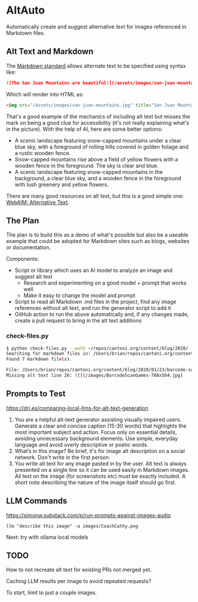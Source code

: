 # AltAuto

Automatically create and suggest alternative text for images referenced in Markdown files.

## Alt Text and Markdown

The [Markdown standard][md] allows alternate text to be specified using syntax like:

```md
![The San Juan Mountains are beautiful!](/assets/images/san-juan-mountains.jpg "San Juan Mountains")
```

Which will render into HTML as:

```html
<img src="/assets/images/san-juan-mountains.jpg" title="San Juan Mountains" alt="The San Juan Mountains are beautiful!">
```

That's a good example of the mechanics of including alt text but misses the mark on being a good clue for accessibility (it's not really explaining what's in the picture). With the help of AI, here are some better options:

* A scenic landscape featuring snow-capped mountains under a clear blue sky, with a foreground of rolling hills covered in golden foliage and a rustic wooden fence.
* Snow-capped mountains rise above a field of yellow flowers with a wooden fence in the foreground. The sky is clear and blue.
* A scenic landscape featuring snow-capped mountains in the background, a clear blue sky, and a wooden fence in the foreground with lush greenery and yellow flowers.

There are many good resources on alt text, but this is a good simple one: [WebAIM: Alternative Text][aim].

## The Plan

The plan is to build this as a demo of what's possible but also be a useable example that could be adopted for Markdown sites such as blogs, websites or documentation.

Components:
* Script or library which uses an AI model to analyze an image and suggest alt text
  * Research and experimenting on a good model + prompt that works well
  * Make it easy to change the model and prompt
* Script to read all Markdown .md files in the project, find any image references without alt text, and run the generator script to add it
* GitHub action to run the above automatically and, if any changes made, create a pull request to bring in the alt text additions

### check-files.py

```sh
$ python check-files.py --path ~/repos/cantoni.org/content/blog/2020/
Searching for markdown files in: /Users/brian/repos/cantoni.org/content/blog/2020
Found 7 markdown file(s).

File: /Users/brian/repos/cantoni.org/content/blog/2020/01/23/barcode-scanning-video-games-collection/index.md
Missing alt text line 26: ![](/images/BarcodeScanGames-768x584.jpg)
```

## Prompts to Test

https://dri.es/comparing-local-llms-for-alt-text-generation

1. You are a helpful alt-text generator assisting visually impaired users. Generate a clear and concise caption (15-30 words) that highlights the most important subject and action. Focus only on essential details, avoiding unnecessary background elements. Use simple, everyday language and avoid overly descriptive or poetic words.
2. What’s in this image? Be brief, it's for image alt description on a social network. Don't write in the first person.
3. You write alt text for any image pasted in by the user. Alt text is always presented on a single line so it can be used easily in Markdown images. All text on the image (for screenshots etc) must be exactly included. A short note describing the nature of the image itself should go first.

## LLM Commands

https://simonw.substack.com/p/run-prompts-against-images-audio

```
llm "describe this image" -a images/CoachCathy.png
```

Next: try with ollama local models

## TODO

How to not recreate alt text for existing PRs not merged yet.

Caching LLM results per image to avoid repeated requests?

To start, limit to just a couple images.

[md]: https://www.markdownguide.org/basic-syntax/#images-1
[aim]: https://webaim.org/techniques/alttext/
